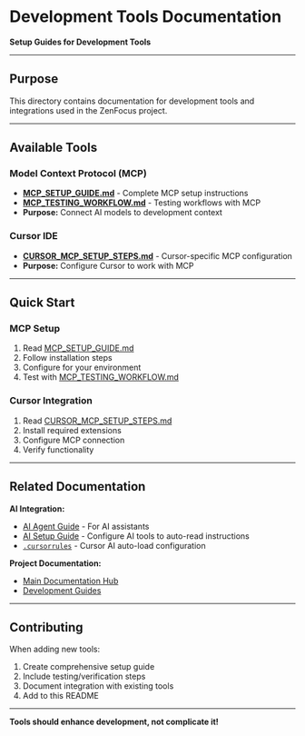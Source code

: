 # Development Tools Documentation

**Setup Guides for Development Tools**

---

## Purpose

This directory contains documentation for development tools and integrations used in the ZenFocus project.

---

## Available Tools

### Model Context Protocol (MCP)
- **[MCP_SETUP_GUIDE.md](MCP_SETUP_GUIDE.md)** - Complete MCP setup instructions
- **[MCP_TESTING_WORKFLOW.md](MCP_TESTING_WORKFLOW.md)** - Testing workflows with MCP
- **Purpose:** Connect AI models to development context

### Cursor IDE
- **[CURSOR_MCP_SETUP_STEPS.md](CURSOR_MCP_SETUP_STEPS.md)** - Cursor-specific MCP configuration
- **Purpose:** Configure Cursor to work with MCP

---

## Quick Start

### MCP Setup
1. Read [MCP_SETUP_GUIDE.md](MCP_SETUP_GUIDE.md)
2. Follow installation steps
3. Configure for your environment
4. Test with [MCP_TESTING_WORKFLOW.md](MCP_TESTING_WORKFLOW.md)

### Cursor Integration
1. Read [CURSOR_MCP_SETUP_STEPS.md](CURSOR_MCP_SETUP_STEPS.md)
2. Install required extensions
3. Configure MCP connection
4. Verify functionality

---

## Related Documentation

**AI Integration:**
- [AI Agent Guide](../../AI_AGENT_GUIDE.md) - For AI assistants
- [AI Setup Guide](../AI_SETUP_GUIDE.md) - Configure AI tools to auto-read instructions
- [`.cursorrules`](../../.cursorrules) - Cursor AI auto-load configuration

**Project Documentation:**
- [Main Documentation Hub](../INDEX.md)
- [Development Guides](../zenfocus/development/)

---

## Contributing

When adding new tools:
1. Create comprehensive setup guide
2. Include testing/verification steps
3. Document integration with existing tools
4. Add to this README

---

**Tools should enhance development, not complicate it!**

